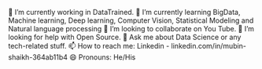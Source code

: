 🔭 I’m currently working in DataTrained.
🌱 I’m currently learning BigData, Machine learning, Deep learning, Computer Vision, Statistical Modeling and Natural language processing
👯 I’m looking to collaborate on You Tube.
🤔 I’m looking for help with Open Source.
💬 Ask me about Data Science or any tech-related stuff.
📫 How to reach me:  Linkedin - linkedin.com/in/mubin-shaikh-364ab11b4
😄 Pronouns: He/His
<!---
Mubin170799/Mubin170799 is a ✨ special ✨ repository because its `README.md` (this file) appears on your GitHub profile.
You can click the Preview link to take a look at your changes.
--->
